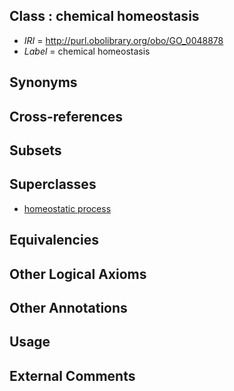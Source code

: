 
## Class : chemical homeostasis

 * *IRI* = http://purl.obolibrary.org/obo/GO_0048878
 * *Label* = chemical homeostasis

## Synonyms


## Cross-references


## Subsets


## Superclasses

 * [homeostatic process](../../GO/92/GO_0042592.md)

## Equivalencies


## Other Logical Axioms


## Other Annotations


## Usage


## External Comments

